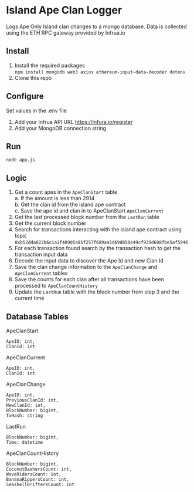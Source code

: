 # Island Ape Clan Logger 

Logs Ape Only Island clan changes to a mongo database. Data is collected using the ETH RPC gateway provided by Infrua.io


## Install 

1. Install the required packages  
`npm install mongodb web3 axios ethereum-input-data-decoder dotenv`  
1. Clone this repo

## Configure  
Set values in the .env file  
1. Add your Infrua API URL https://infura.io/register
1. Add your MongoDB connection string 


## Run  
`node app.js`

## Logic
1. Get a count apes in the `ApeClanStart` table  
  a. If the amount is less than 2914  
  b. Get the clan id from the island ape contract  
  c. Save the ape id and clan in to ApeClanStart `ApeClanCurrent`  
5. Get the last processed block number from the `LastRun` table
6. Get the current block number
7. Search for transactions interacting with the island ape contract using topic `0xb52dda022b6c1a1f40905a85f257f689aa5d69d850e49cf939d688fbe5af5946`
8. For each transaction found search by the transaction hash to get the transaction input data
9. Decode the input data to discover the Ape Id and new Clan Id
10. Save the clan change information to the `ApeClanChange` and `ApeClanCurrent` tables
11. Save the counts for each clan after all transactions have been processed to `ApeClanCountHistory` 
12. Update the `LastRun` table with the block number from step 3 and the current time


## Database Tables  
ApeClanStart  
```
ApeID: int,  
ClanId: int  
```

ApeClanCurrent  
```
ApeID: int,  
ClanId: int  
```

ApeClanChange  
```
ApeID: int,  
PreviousClanId: int,  
NewClanId: int,  
BlockNumber: bigint,  
TxHash: string  
```


LastRun  
```
BlockNumber: bigint,  
Time: datetime  
```

ApeClanCountHistory  
```
BlockNumber: bigint,  
CoconutBashersCount: int,  
WaveRidersCount: int,  
BananaRippersCount: int,  
SeashellDriftersCount: int  
```
